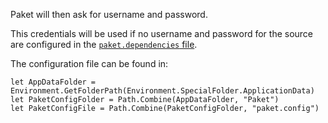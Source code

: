 Paket will then ask for username and password.

This credentials will be used if no username and password for the source are configured in the [`paket.dependencies` file](nuget-dependencies.html).

The configuration file can be found in:

	let AppDataFolder = Environment.GetFolderPath(Environment.SpecialFolder.ApplicationData)
	let PaketConfigFolder = Path.Combine(AppDataFolder, "Paket")
	let PaketConfigFile = Path.Combine(PaketConfigFolder, "paket.config")